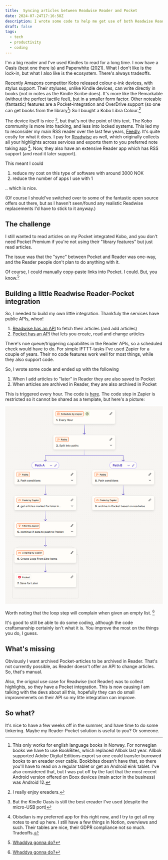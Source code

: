 ```yaml
---
title:  Syncing articles between Readwise Reader and Pocket
date: 2024-07-24T17:16:58Z
description: I wrote some code to help me get use of both Readwise Reader and Pocket, so I still can read articles on my Kobo.
draft: false
tags:
  - tech
  - productivity
  - coding
---
```


I'm a big reader and I've used Kindles to read for a long time. I now have a Oasis (best one there is) and Paperwhite (2021). What I don't like is the lock-in, but what I also like is the ecosystem. There's always tradeoffs.

Recently Amazons competitor Kobo released colour e-ink devices, with stylus support. Their styluses, unlike Kindle devices, can write directly in books (not in notes as the Kindle Scribe does). It's more like the Remarkable (without the perfect tactile feel), but in a smaller form factor. Other noteable (fantastic) features are a Pocket-integration and OverDrive support (so one can get books from the library[^1]) So I bought a Kobo Libra Colour.[^2]

The device itself is nice [^3], but that's not the point of this text. The Kobo community is more into hacking, and less into locked systems. This led my to reconsider my main RSS reader over the last few years, [Feedly](https://feedly.com/). It's quite costly for what it does. I pay for [Readwise](https://readwise.io) as well, which originally collects all your highlights across services and exports them to you preferred note taking app [^4]. Now, they also have an extensive Reader app which has RSS support (and read it later support).

This meant I could

1. reduce my cost on this type of software with around 3000 NOK
2. reduce the number of apps I use with 1 

.. which is nice.

(Of course I should've switched over to some of the fantastic open source offers out there, but as I haven't seen/found any realistic Readwise replacements I'd have to stick to it anyway.)

## The challenge

I still wanted to read articles on my Pocket integrated Kobo, and you don't need Pocket Premium if you're not using their "library features" but just read articles.

The issue was that the "sync" between Pocket and Reader was one-way, and the Reader people don't plan to do anything with it.

Of course, I could manually copy-paste links into Pocket. I could. But, you know.[^5]


## Building a little Readwise Reader-Pocket integration
So, I needed to build my own little integration. Thankfuly the services have public APIs, whoo!

1. [Readwise has an API](https://readwise.io/reader_api) to fetch their articles (and add articles)
2. [Pocket has an API](https://getpocket.com/developer/) that lets you create, read and change articles


There's noe queue/triggering capabilites in the Reader APIs, so a scheduled check would have to do. For simple IFTTT-tasks I've used Zapier for a couple of years. Their no code features work well for most things, while they also support code.

So, I wrote some code and ended up with the following 

1. When I add articles to "later" in Reader they are also saved to Pocket
2. When articles are archived in Reader, they are also archived in Pocket

This is triggered every hour. The code is [here](https://gist.github.com/essoen/5fddb415b531ad91759fbb2590b8927b). The code step in Zapier is restricted so it cannot be shared as a template, but here's a picture:

![graphic representation of Zap that handles data push from Readwise to Pocket and vice versa](/2024/readwise-pocket-zap.png)


Worth noting that the loop step will complain when given an empty list. [^5]

It's good to still be able to do some coding, although the code craftsmanship certainly isn't what it is. You improve the most on the things you do, I guess.


## What's missing

Obviously I want archived Pocket-articles to be archived in Reader. That's not currently possible, as Reader doesn't offer an API to change articles. So, that's manual.

Also, the orignal use case for Readwise (not Reader) was to collect highlights, so they have a Pocket integration. This is now causing  I am talking with the devs about all this, hopefully they can do small improvemenets on their API so my litte integration can improve.


## So what?
It's nice to have a few weeks off in the summer, and have time to do some tinkering. Maybe my Reader-Pocket solution is useful to you? Or someone.

[^1]: This only works for english language books in Norway. For norwegian books we have to use BookBites, which replaced Allbok last year. Allbok supported Adobe Digital Editions export so one could transfer burrowed books to an ereader over cable. Bookbites doesn't have that, so there you'll have to read on a regular tablet or get an Android eink tablet. I've also considered that, but I was put off by the fact that the most recent Android version offered on Boox devices (main actor in the business) was Android 12. 
[^2]: I really enjoy ereaders.
[^3]: But the Kindle Oasis is still the best ereader I've used (despite the micro-USB port)
[^4]: Obisdian is my preferred app for this right now, and I try to get all my notes to end up here. I still have a few things in Notion, overviews and such. Their tables are nice, their GDPR compliance not so much. Tradeoffs. 
[^5]: [Whaddya gonna do?](https://www.youtube.com/watch?v=GLrdrC1H6ZY)